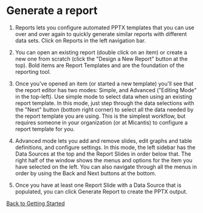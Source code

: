 # Generate a report

1. Reports lets you configure automated PPTX templates that you can use over and over again to quickly generate similar reports with different data sets. Click on Reports in the left navigation bar. 

2. You can open an existing report (double click on an item) or create a new one from scratch (click the "Design a New Report" button at the top). Bold items are Report Templates and are the foundation of the reporting tool.

3. Once you've opened an item (or started a new template) you'll see that the report editor has two modes: Simple, and Advanced ("Editing Mode" in the top-left). Use simple mode to select data when using an existing report template. In this mode, just step through the data selections with the "Next" button (bottom right corner) to select all the data needed by the report template you are using. This is the simplest workflow, but requires someone in your organization (or at Micantis) to configure a report template for you. 

4. Advanced mode lets you add and remove slides, edit graphs and table definitions, and configure settings. In this mode, the left sidebar has the Data Sources at the top and the Report Slides in order below that. The right half of the window shows the menus and options for the item you have selected on the left. You can also navigate through all the menus in order by using the Back and Next buttons at the bottom.

4. Once you have at least one Report Slide with a Data Source that is populated, you can click Generate Report to create the PPTX output.

[Back to Getting Started](gettingstarted.md)